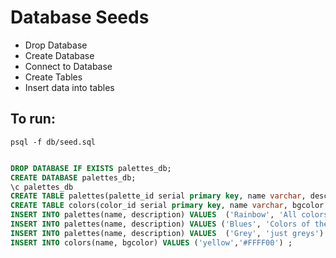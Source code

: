 # Database Seeds

- Drop Database 
- Create Database 
- Connect to Database 
- Create Tables 
- Insert data into tables 

## To run:
```
psql -f db/seed.sql 

```

```sql

DROP DATABASE IF EXISTS palettes_db;
CREATE DATABASE palettes_db;
\c palettes_db
CREATE TABLE palettes(palette_id serial primary key, name varchar, description text);
CREATE TABLE colors(color_id serial primary key, name varchar, bgcolor text);
INSERT INTO palettes(name, description) VALUES  ('Rainbow', 'All colors of the rainbow') ; 
INSERT INTO palettes(name, description) VALUES ('Blues', 'Colors of the sky and sea') ;
INSERT INTO palettes(name, description) VALUES  ('Grey', 'just greys') ;
INSERT INTO colors(name, bgcolor) VALUES ('yellow','#FFFF00') ; 
```